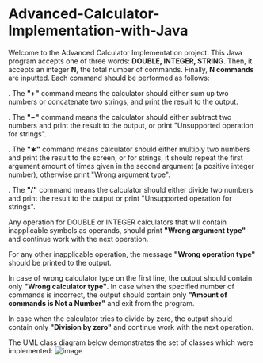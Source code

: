 # Advanced-Calculator-Implementation-with-Java

Welcome to the Advanced Calculator Implementation project. This Java program accepts one of three words: **DOUBLE, INTEGER, STRING**. Then, it accepts an integer **N**, the total number of commands. Finally, **N commands** are inputted. Each command should be performed as follows:

. The **"+"** command means the calculator should either sum up two numbers or concatenate two strings, and print the result to the output.

. The **"−"** command means the calculator should either subtract two numbers and print the result to the output, or print "Unsupported operation for strings".

. The **"∗"** command means calculator should either multiply two numbers and print the result to the screen, or for strings, it should repeat the first argument amount of times given in the second argument (a positive integer number), otherwise print "Wrong argument type".

. The **"/"** command means the calculator should either divide two numbers and print the result to the output or print "Unsupported operation for strings".

Any operation for DOUBLE or INTEGER calculators that will contain inapplicable symbols as operands, should print **"Wrong argument type"** and continue work with the next operation.

For any other inapplicable operation, the message **"Wrong operation type"** should be printed to the output.

In case of wrong calculator type on the first line, the output should contain only **"Wrong calculator type"**. In case when the specified number of commands is incorrect, the output should contain only **"Amount of commands is Not a Number"** and exit from the program.

In case when the calculator tries to divide by zero, the output should contain only **"Division by zero"** and continue work with the next operation.


The UML class diagram below demonstrates the set of classes which were implemented:
![image](https://github.com/louayfarah/Advanced-Calculator-Implementation-with-Java/assets/86551620/b7d868a8-cca6-410e-873d-19936264b945)
